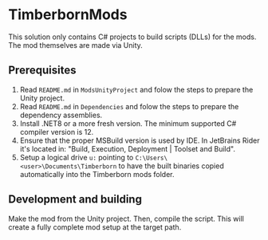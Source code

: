 # TimberbornMods
This solution only contains C# projects to build scripts (DLLs) for the mods. The mod themselves
are made via Unity.

## Prerequisites

1. Read `README.md` in `ModsUnityProject` and folow the steps to prepare the Unity project.
2. Read `README.md` in `Dependencies` and folow the steps to prepare the dependency assemblies.
3. Install .NET8 or a more fresh version. The minimum supported C# compiler version is 12.
4. Ensure that the proper MSBuild version is used by IDE. In JetBrains Rider it's located in:
   "Build, Execution, Deployment | Toolset and Build".
5. Setup a logical drive `u:` pointing to `C:\Users\<user>\Documents\Timberborn` to have the built
   binaries copied automatically into the Timberborn mods folder.

## Development and building

Make the mod from the Unity project. Then, compile the script. This will create a fully complete
mod setup at the target path.
